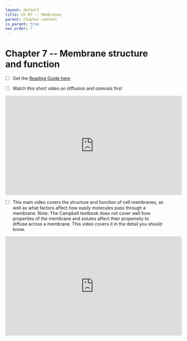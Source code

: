 ```yaml
---
layout: default
title: Ch 07 -- Membranes
parent: Chapter content
is_parent: true
nav_order: 7
---
```


# Chapter 7 -- Membrane structure and function

- [ ] Get the [Reading Guide here](ch07_rg.html)

- [ ] Watch this short video on diffusion and osmosis first
<iframe width="560" height="315" src="https://www.youtube.com/embed/9QOPHfTwLSg" frameborder="0" allow="accelerometer; autoplay; clipboard-write; encrypted-media; gyroscope; picture-in-picture" allowfullscreen></iframe>

- [ ] This main video covers the structure and function of cell membranes, as well as what factors affect how easily molecules pass through a membrane. Note: The Campbell textbook does not cover well how properties of the membrane and solutes affect their propensity to diffuse across a membrane. This video covers it in the detail you should know.
<iframe width="560" height="315" src="https://www.youtube.com/embed/zcIhG1sTLF0" frameborder="0" allow="accelerometer; autoplay; clipboard-write; encrypted-media; gyroscope; picture-in-picture" allowfullscreen></iframe>
